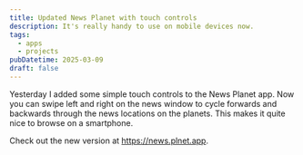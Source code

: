 ```yaml
---
title: Updated News Planet with touch controls
description: It's really handy to use on mobile devices now.
tags:
  - apps
  - projects
pubDatetime: 2025-03-09
draft: false
---
```

Yesterday I added some simple touch controls to the News Planet app. Now you can swipe left and right on the news window to cycle forwards and backwards through the news locations on the planets. This makes it quite nice to browse on a smartphone.

Check out the new version at https://news.plnet.app.